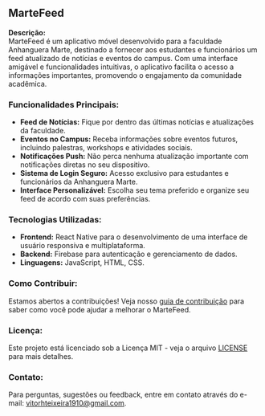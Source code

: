 
## MarteFeed

**Descrição:**  
MarteFeed é um aplicativo móvel desenvolvido para a faculdade Anhanguera Marte, destinado a fornecer aos estudantes e funcionários um feed atualizado de notícias e eventos do campus. Com uma interface amigável e funcionalidades intuitivas, o aplicativo facilita o acesso a informações importantes, promovendo o engajamento da comunidade acadêmica.

### Funcionalidades Principais:
- **Feed de Notícias:** Fique por dentro das últimas notícias e atualizações da faculdade.
- **Eventos no Campus:** Receba informações sobre eventos futuros, incluindo palestras, workshops e atividades sociais.
- **Notificações Push:** Não perca nenhuma atualização importante com notificações diretas no seu dispositivo.
- **Sistema de Login Seguro:** Acesso exclusivo para estudantes e funcionários da Anhanguera Marte.
- **Interface Personalizável:** Escolha seu tema preferido e organize seu feed de acordo com suas preferências.

### Tecnologias Utilizadas:
- **Frontend:** React Native para o desenvolvimento de uma interface de usuário responsiva e multiplataforma.
- **Backend:** Firebase para autenticação e gerenciamento de dados.
- **Linguagens:** JavaScript, HTML, CSS.

### Como Contribuir:
Estamos abertos a contribuições! Veja nosso [guia de contribuição](./CONTRIBUTING.md) para saber como você pode ajudar a melhorar o MarteFeed.

### Licença:
Este projeto está licenciado sob a Licença MIT - veja o arquivo [LICENSE](./LICENSE) para mais detalhes.

### Contato:
Para perguntas, sugestões ou feedback, entre em contato através do e-mail: vitorhteixeira1910@gmail.com.

